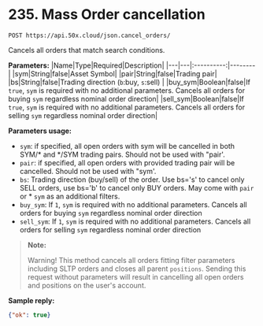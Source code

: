 # 235. Mass Order cancellation

```text
POST https://api.50x.cloud/json.cancel_orders/
```

Cancels all orders that match search conditions.

**Parameters:**
|Name|Type|Required|Description|
|---|---|:----------:|--------|
|sym|String|false|Asset Symbol|
|pair|String|false|Trading pair|
|bs|String|false|Trading direction (`b`:buy, `s`:sell) |
|buy_sym|Boolean|false|If `true`, `sym` is required with no additional parameters. Cancels all orders for buying `sym` regardless nominal order direction|
|sell_sym|Boolean|false|If `true`, `sym` is required with no additional parameters. Cancels all orders for selling `sym` regardless nominal order direction|

**Parameters usage:**

* `sym`: if specified, all open orders with sym will be cancelled in both SYM/* and */SYM trading pairs. Should not be used with "pair'.
* `pair`: if specified, all open orders with provided trading pair will be cancelled. Should not be used with "sym'.
* `bs`: Trading direction (buy/sell) of the order. Use bs='s' to cancel only SELL orders, use bs='b' to cancel only BUY orders. May come with `pair` or * `sym` as an additional filters.
* `buy_sym`: If `1`, `sym` is required with no additional parameters. Cancels all orders for buying `sym` regardless nominal order direction
* `sell_sym`: If `1`, `sym` is required with no additional parameters. Cancels all orders for selling `sym` regardless nominal order direction

> **Note:**
>
> Warning! This method cancels all orders fitting filter parameters including SLTP orders and closes all parent `positions`. Sending this request without parameters will result in cancelling all open orders and positions on the user's account.

**Sample reply:**

```json
{"ok": true}
```
